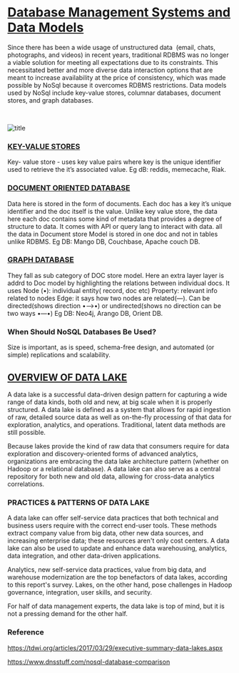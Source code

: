 # <u>Database Management Systems and Data Models</u>

Since there has been a wide usage of unstructured data  (email, chats, photographs, and videos) in recent years, traditional RDBMS was no longer a viable solution for meeting all expectations due to its constraints. This necessitated better and more diverse data interaction options that are meant to increase availability at the price of consistency, which was made possible by NoSql because it overcomes RDBMS restrictions. Data models used by NoSql include key-value stores, columnar databases, document stores, and graph databases.

<br>

![title](images/datalake.jpeg)

### <u>KEY-VALUE STORES </u>

Key- value store - uses key value pairs where key is the unique identifier used to retrieve the it’s associated value. Eg dB: reddis, memecache, Riak.

### <u>DOCUMENT ORIENTED DATABASE</u>

Data here is stored in the form of documents. Each doc has a key it’s unique identifier and the doc itself is the value.
Unlike key value store, the data here each doc contains some kind of metadata that provides a degree of structure to data.
It comes with API or query lang to interact with data.
all the data in Document store Model is stored in one doc and not in tables unlike RDBMS.
Eg DB: Mango DB, Couchbase, Apache couch DB.

### <u>GRAPH DATABASE</u>

They fall as sub category of DOC store model. Here an extra layer layer is addrd to Doc model by highlighting the relations between individual docs. It uses 
Node (•): individual entity( record, doc etc) 
Property: relevant info related to nodes
Edge: it says how two nodes are related(—). Can be directed(shows direction •—>•) or undirected(shows no direction can be two ways •—•)
Eg DB: Neo4j, Arango DB, Orient DB.

### When Should NoSQL Databases Be Used?

Size is important, as is speed, schema-free design, and automated (or simple) replications and scalability.

## <u>OVERVIEW OF DATA LAKE</u>

A data lake is a successful data-driven design pattern for capturing a wide range of data kinds, both old and new, at big scale when it is properly structured. A data lake is defined as a system that allows for rapid ingestion of raw, detailed source data as well as on-the-fly processing of that data for exploration, analytics, and operations. Traditional, latent data methods are still possible.

Because lakes provide the kind of raw data that consumers require for data exploration and discovery-oriented forms of advanced analytics, organizations are embracing the data lake architecture pattern (whether on Hadoop or a relational database). A data lake can also serve as a central repository for both new and old data, allowing for cross-data analytics correlations.




### PRACTICES & PATTERNS OF DATA LAKE

A data lake can offer self-service data practices that both technical and business users require with the correct end-user tools. These methods extract company value from big data, other new data sources, and increasing enterprise data; these resources aren't only cost centers. A data lake can also be used to update and enhance data warehousing, analytics, data integration, and other data-driven applications.

Analytics, new self-service data practices, value from big data, and warehouse modernization are the top benefactors of data lakes, according to this report's survey. Lakes, on the other hand, pose challenges in Hadoop governance, integration, user skills, and security.


For half of data management experts, the data lake is top of mind, but it is not a pressing demand for the other half.

### Reference

https://tdwi.org/articles/2017/03/29/executive-summary-data-lakes.aspx 

https://www.dnsstuff.com/nosql-database-comparison
